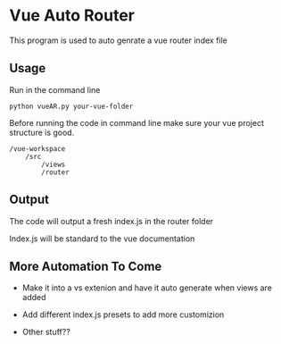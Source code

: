 # Vue Auto Router

This program is used to auto genrate a vue router index file

## Usage

Run in the command line

    python vueAR.py your-vue-folder

Before running the code in command line make sure your vue project structure is good.

    /vue-workspace
        /src
            /views
            /router

## Output

The code will output a fresh index.js in the router folder

Index.js will be standard to the vue documentation

## More Automation To Come

- Make it into a vs extenion and have it auto generate when views are added

- Add different index.js presets to add more customizion 

- Other stuff??